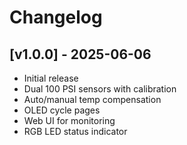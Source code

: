 # Changelog

## [v1.0.0] - 2025-06-06
- Initial release
- Dual 100 PSI sensors with calibration
- Auto/manual temp compensation
- OLED cycle pages
- Web UI for monitoring
- RGB LED status indicator
